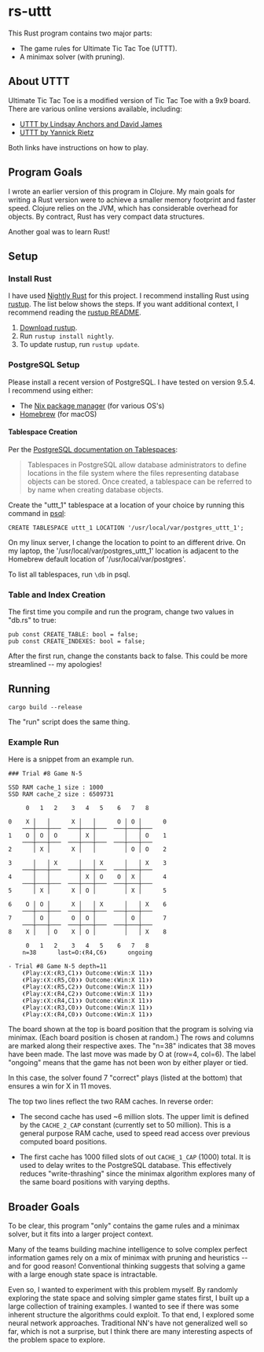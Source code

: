 # rs-uttt

This Rust program contains two major parts:

* The game rules for Ultimate Tic Tac Toe (UTTT).
* A minimax solver (with pruning).

## About UTTT

Ultimate Tic Tac Toe is a modified version of Tic Tac Toe with a 9x9 board.
There are various online versions available, including:

* [UTTT by Lindsay Anchors and David James](http://ultimate-ttt.herokuapp.com)
* [UTTT by Yannick Rietz](http://bejofo.net/ttt)

Both links have instructions on how to play.

## Program Goals

I wrote an earlier version of this program in Clojure. My main goals for writing
a Rust version were to achieve a smaller memory footprint and faster speed.
Clojure relies on the JVM, which has considerable overhead for objects. By
contract, Rust has very compact data structures.

Another goal was to learn Rust!

## Setup

### Install Rust

I have used [Nightly Rust][nightly-rust] for this project. I recommend
installing Rust using [rustup][rustup]. The list below shows the steps. If you
want additional context, I recommend reading the [rustup README][1].

[1]: https://github.com/rust-lang-nursery/rustup.rs

1. [Download rustup][rustup].
2. Run `rustup install nightly`.
3. To update rustup, run `rustup update`.

[rustup]: https://www.rustup.rs/

[nightly-rust]: https://doc.rust-lang.org/book/nightly-rust.html

### PostgreSQL Setup

Please install a recent version of PostgreSQL. I have tested on version 9.5.4. I
recommend using either:

* The [Nix package manager](http://nixos.org/nix/) (for various OS's)
* [Homebrew](http://brew.sh) (for macOS)

#### Tablespace Creation

Per the [PostgreSQL documentation on Tablespaces][tablespaces]:

> Tablespaces in PostgreSQL allow database administrators to define locations in
the file system where the files representing database objects can be stored.
Once created, a tablespace can be referred to by name when creating database
objects.

Create the "uttt_1" tablespace at a location of your choice by running this
command in [psql]:

```
CREATE TABLESPACE uttt_1 LOCATION '/usr/local/var/postgres_uttt_1';
```

On my linux server, I change the location to point to an different drive. On my
laptop, the '/usr/local/var/postgres_uttt_1' location is adjacent to the
Homebrew default location of '/usr/local/var/postgres'.

To list all tablespaces, run `\db` in psql.

[psql]: https://www.postgresql.org/docs/9.5/static/app-psql.html

[tablespaces]: https://www.postgresql.org/docs/9.5/static/manage-ag-tablespaces.html

### Table and Index Creation

The first time you compile and run the program, change two values in "db.rs" to
true:

```
pub const CREATE_TABLE: bool = false;
pub const CREATE_INDEXES: bool = false;
```

After the first run, change the constants back to false. This could be more
streamlined -- my apologies!

## Running

```
cargo build --release
```

The "run" script does the same thing.

### Example Run

Here is a snippet from an example run.

```
### Trial #8 Game N-5

SSD RAM cache_1 size : 1000
SSD RAM cache_2 size : 6509731

     0   1   2    3   4   5    6   7   8

0    X │   │      X │   │      O │ O │      0
    ───┼───┼───  ───┼───┼───  ───┼───┼───
1    O │ O │ O      │ X │        │   │ O    1
    ───┼───┼───  ───┼───┼───  ───┼───┼───
2      │ X │      X │   │        │ O │ O    2

3      │   │ X      │   │ X      │   │ X    3
    ───┼───┼───  ───┼───┼───  ───┼───┼───
4      │   │        │ X │ O    O │ X │      4
    ───┼───┼───  ───┼───┼───  ───┼───┼───
5      │ X │      X │ O │        │ X │      5

6    O │ O │      X │   │ X      │   │ X    6
    ───┼───┼───  ───┼───┼───  ───┼───┼───
7      │ O │      O │ O │        │ O │      7
    ───┼───┼───  ───┼───┼───  ───┼───┼───
8    X │   │ O    X │ O │        │   │ X    8

     0   1   2    3   4   5    6   7   8
    n=38      last=O:❨R4,C6❩      ongoing

- Trial #8 Game N-5 depth=11
    ❨Play:❨X:❨R3,C1❩❩ Outcome:❨Win:X 11❩❩
    ❨Play:❨X:❨R5,C0❩❩ Outcome:❨Win:X 11❩❩
    ❨Play:❨X:❨R5,C2❩❩ Outcome:❨Win:X 11❩❩
    ❨Play:❨X:❨R4,C2❩❩ Outcome:❨Win:X 11❩❩
    ❨Play:❨X:❨R4,C1❩❩ Outcome:❨Win:X 11❩❩
    ❨Play:❨X:❨R3,C0❩❩ Outcome:❨Win:X 11❩❩
    ❨Play:❨X:❨R4,C0❩❩ Outcome:❨Win:X 11❩❩
```

The board shown at the top is board position that the program is solving via
minimax. (Each board position is chosen at random.) The rows and columns are
marked along their respective axes. The "n=38" indicates that 38 moves have
been made. The last move was made by O at (row=4, col=6). The label "ongoing"
means that the game has not been won by either player or tied.

In this case, the solver found 7 "correct" plays (listed at the bottom) that
ensures a win for X in 11 moves.

The top two lines reflect the two RAM caches. In reverse order:

* The second cache has used ~6 million slots. The upper limit is defined by the
`CACHE_2_CAP` constant (currently set to 50 million). This is a general
purpose RAM cache, used to speed read access over previous computed board
positions.

* The first cache has 1000 filled slots of out `CACHE_1_CAP` (1000) total. It
is used to delay writes to the PostgreSQL database. This effectively reduces
"write-thrashing" since the minimax algorithm explores many of the same board
positions with varying depths.

## Broader Goals

To be clear, this program "only" contains the game rules and a minimax solver,
but it fits into a larger project context.

Many of the teams building machine intelligence to solve complex perfect
information games rely on a mix of minimax with pruning and heuristics -- and
for good reason! Conventional thinking suggests that solving a game with a large
enough state space is intractable.

Even so, I wanted to experiment with this problem myself. By randomly exploring
the state space and solving simpler game states first, I built up a large
collection of training examples. I wanted to see if there was some inherent
structure the algorithms could exploit. To that end, I explored some neural
network approaches. Traditional NN's have not generalized well so far, which is
not a surprise, but I think there are many interesting aspects of the problem
space to explore.
